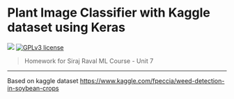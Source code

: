 # Plant Image Classifier with Kaggle dataset using Keras

[![](https://img.shields.io/badge/python-2.7%2C%203.5%2B-green.svg)]()
[![GPLv3 license](https://img.shields.io/badge/License-GPLv3-blue.svg)](http://perso.crans.org/besson/LICENSE.html)

> Homework for Siraj Raval ML Course - Unit 7

------------------

Based on kaggle dataset https://www.kaggle.com/fpeccia/weed-detection-in-soybean-crops